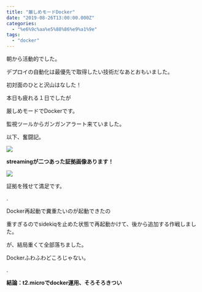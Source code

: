 ```yaml
---
title: "厳しめモードDocker"
date: "2019-08-26T13:00:00.000Z"
categories: 
  - "%e6%9c%aa%e5%88%86%e9%a1%9e"
tags: 
  - "docker"
---
```


朝から活動的でした。

デプロイの自動化は最優先で取得したい技術だなあとおもいました。

初対面のひとと沢山はなした！

本日も疲れる１日でしたが

厳しめモードでDockerです。

監視ツールからガンガンアラート来ていました。

以下、奮闘記。

![](/images/e382b9e382afe383aae383bce383b3e382b7e383a7e38383e38388-2019-08-26-22.14.09.png)

**streamingが二つあった証拠画像あります！**

![](/images/e382b9e382afe383aae383bce383b3e382b7e383a7e38383e38388-2019-08-26-23.06.04-1.png)

証拠を残せて満足です。

.

Docker再起動で糞重たいのが起動できたの

重すぎるのでsidekiqを止めた状態で再起動かけて、後から追加する作戦しました。

が、結局重くて全部落ちました。

Dockerふわふわどころじゃない。

.

**結論：t2.microでdocker運用、そろそろきつい**
